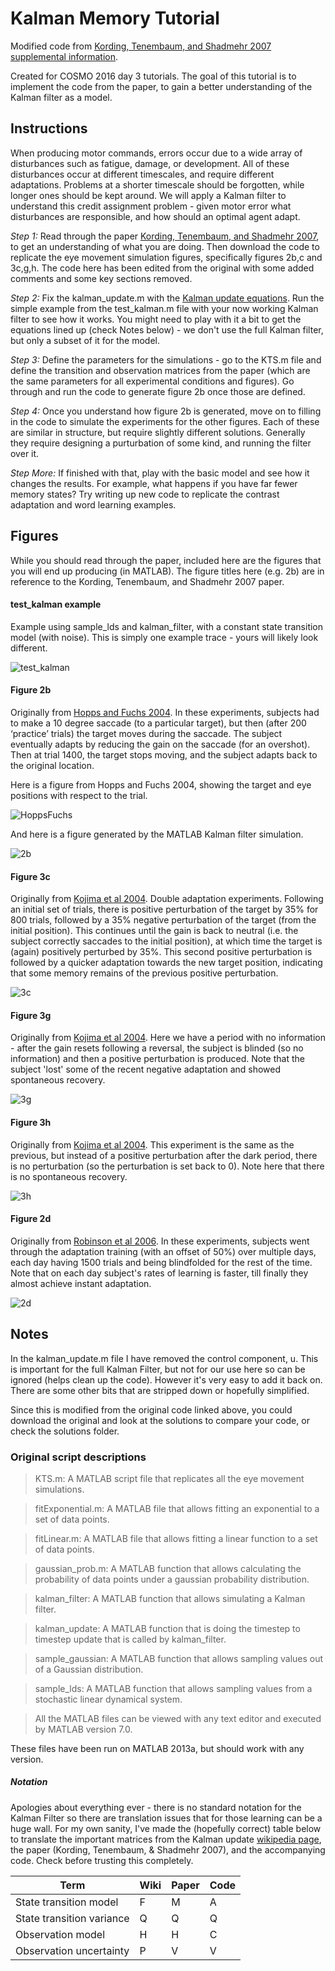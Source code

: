 # Kalman Memory Tutorial

Modified code from [Kording, Tenembaum, and Shadmehr 2007 supplemental information](http://www.nature.com/neuro/journal/v10/n6/suppinfo/nn1901_S1.html).

Created for COSMO 2016 day 3 tutorials. The goal of this tutorial is to implement the code from the paper, to gain a better understanding of the Kalman filter as a model.

## Instructions

When producing motor commands, errors occur due to a wide array of disturbances such as fatigue, damage, or development. All of these disturbances occur at different timescales, and require different adaptations. Problems at a shorter timescale should be forgotten, while longer ones should be kept around. We will apply a Kalman filter to understand this credit assignment problem - given motor error what disturbances are responsible, and how should an optimal agent adapt.

*Step 1:* Read through the paper [Kording, Tenembaum, and Shadmehr 2007](http://t.shadmehrlab.org/Reprints/NatNeuro07.pdf), to get an understanding of what you are doing. Then download the code to replicate the eye movement simulation figures, specifically figures 2b,c and 3c,g,h. The code here has been edited from the original with some added comments and some key sections removed.

*Step 2:* Fix the kalman_update.m with the [Kalman update equations](https://en.wikipedia.org/wiki/Kalman_filter#Details). Run the simple example from the test_kalman.m file with your now working Kalman filter to see how it works. You might need to play with it a bit to get the equations lined up (check Notes below) - we don't use the full Kalman filter, but only a subset of it for the model.

*Step 3:* Define the parameters for the simulations - go to the KTS.m file and define the transition and observation matrices from the paper (which are the same parameters for all experimental conditions and figures). Go through and run the code to generate figure 2b once those are defined.

*Step 4:* Once you understand how figure 2b is generated, move on to filling in the code to simulate the experiments for the other figures. Each of these are similar in structure, but require slightly different solutions. Generally they require designing a purturbation of some kind, and running the filter over it.

*Step More:* If finished with that, play with the basic model and see how it changes the results. For example, what happens if you have far fewer memory states? Try writing up new code to replicate the contrast adaptation and word learning examples.

## Figures

While you should read through the paper, included here are the figures that you will end up producing (in MATLAB). The figure titles here (e.g. 2b) are in reference to the Kording, Tenembaum, and Shadmehr 2007 paper.

#### test_kalman example
Example using sample_lds and kalman_filter, with a constant state transition model (with noise). This is simply one example trace - yours will likely look different.

![test_kalman](/figures/k1.png)

#### Figure 2b
Originally from [Hopps and Fuchs 2004](https://www.researchgate.net/profile/Albert_Fuchs2/publication/5332275_Hopp_J.J.__Fuchs_A.F._The_characteristics_and_neuronal_substrate_of_saccadic_eye_movement_plasticity._Prog._Neurobiol._72_27-53/links/02e7e533a52bfb9945000000.pdf).
In these experiments, subjects had to make a 10 degree saccade (to a particular target),
but then (after 200 ‘practice’ trials) the target moves during the saccade.
The subject eventually adapts by reducing the gain on the saccade (for an overshot).
Then at trial 1400, the target stops moving, and the subject adapts back to the original location.

Here is a figure from Hopps and Fuchs 2004, showing the target and eye positions with respect to the trial.

![HoppsFuchs](/figures/HoppsFuch.png)

And here is a figure generated by the MATLAB Kalman filter simulation.

![2b](/figures/2b.png)

#### Figure 3c
Originally from [Kojima et al 2004](http://citeseerx.ist.psu.edu/viewdoc/download?doi=10.1.1.119.9968&rep=rep1&type=pdf).
Double adaptation experiments. Following an initial set of trials,
there is positive perturbation of the target by 35% for 800 trials,
followed by a 35% negative perturbation of the target (from the initial position).
This continues until the gain is back to neutral (i.e. the subject correctly saccades to the initial position),
at which time the target is (again) positively perturbed by 35%.
This second positive perturbation is followed by a quicker adaptation towards the new target position,
indicating that some memory remains of the previous positive perturbation.

![3c](/figures/3c.png)

#### Figure 3g
Originally from [Kojima et al 2004](http://citeseerx.ist.psu.edu/viewdoc/download?doi=10.1.1.119.9968&rep=rep1&type=pdf).
Here we have a period with no information - after the gain resets following a reversal,
the subject is blinded (so no information) and then a positive perturbation is produced.
Note that the subject 'lost' some of the recent negative adaptation and showed spontaneous recovery.

![3g](/figures/3g.png)

#### Figure 3h
Originally from [Kojima et al 2004](http://citeseerx.ist.psu.edu/viewdoc/download?doi=10.1.1.119.9968&rep=rep1&type=pdf).
This experiment is the same as the previous,
but instead of a positive perturbation after the dark period,
there is no perturbation (so the perturbation is set back to 0).
Note here that there is no spontaneous recovery.

![3h](/figures/3h.png)

#### Figure 2d
Originally from [Robinson et al 2006](http://jn.physiology.org/content/96/3/1030.short).
In these experiments, subjects went through the adaptation training (with an offset of 50%) over multiple days,
each day having 1500 trials and being blindfolded for the rest of the time.
Note that on each day subject's rates of learning is faster, till finally they almost achieve instant adaptation.

![2d](/figures/2d.png)

## Notes

In the kalman_update.m file I have removed the control component, u. This is important for the full Kalman Filter, but not for our use here so can be ignored (helps clean up the code). However it's very easy to add it back on. There are some other bits that are stripped down or hopefully simplified.

Since this is modified from the original code linked above, you could download the original and look at the solutions to compare your code, or check the solutions folder.

### Original script descriptions

> KTS.m: A MATLAB script file that replicates all the eye movement simulations.

> fitExponential.m: A MATLAB file that allows fitting an exponential to a set of data points.

> fitLinear.m: A MATLAB file that allows fitting a linear function to a set of data points.

> gaussian_prob.m: A MATLAB function that allows calculating the probability of data points under a gaussian probability distribution.

> kalman_filter: A MATLAB function that allows simulating a Kalman filter.

> kalman_update: A MATLAB function that is doing the timestep to timestep update that is called by kalman_filter.

> sample_gaussian: A MATLAB function that allows sampling values out of a Gaussian distribution.

> sample_lds: A MATLAB function that allows sampling values from a stochastic linear dynamical system.

> All the MATLAB files can be viewed with any text editor and executed by MATLAB version 7.0.

These files have been run on MATLAB 2013a, but should work with any version.

##### Notation
Apologies about everything ever - there is no standard notation for the Kalman Filter so there are translation issues that for those learning can be a huge wall. For my own sanity, I've made the (hopefully correct) table below to translate the important matrices from the Kalman update [wikipedia page](https://en.wikipedia.org/wiki/Kalman_filter), the paper (Kording, Tenembaum, & Shadmehr 2007), and the accompanying code. Check before trusting this completely.

Term | Wiki | Paper | Code
--- | --- | --- | ---
State transition model | F | M | A
State transition variance | Q | Q | Q
Observation model | H | H | C
Observation uncertainty | P | V | V
